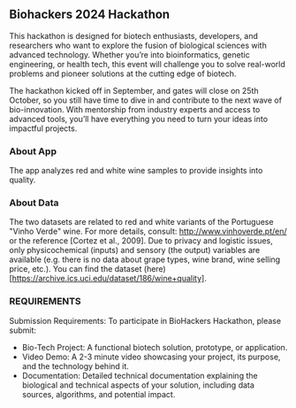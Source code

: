 ## Biohackers 2024 Hackathon
This hackathon is designed for biotech enthusiasts, developers, and researchers who want to explore the fusion of biological sciences with advanced technology. Whether you’re into bioinformatics, genetic engineering, or health tech, this event will challenge you to solve real-world problems and pioneer solutions at the cutting edge of biotech.

The hackathon kicked off in September, and gates will close on 25th October, so you still have time to dive in and contribute to the next wave of bio-innovation. With mentorship from industry experts and access to advanced tools, you’ll have everything you need to turn your ideas into impactful projects.

### About App
The app analyzes red and white wine samples to provide insights into quality.


### About Data
The two datasets are related to red and white variants of the Portuguese "Vinho Verde" wine. For more details, consult: http://www.vinhoverde.pt/en/ or the reference [Cortez et al., 2009].  Due to privacy and logistic issues, only physicochemical (inputs) and sensory (the output) variables are available (e.g. there is no data about grape types, wine brand, wine selling price, etc.).
You can find the dataset (here)[https://archive.ics.uci.edu/dataset/186/wine+quality].

### REQUIREMENTS
Submission Requirements:
To participate in BioHackers Hackathon, please submit:

- Bio-Tech Project: A functional biotech solution, prototype, or application.
- Video Demo: A 2-3 minute video showcasing your project, its purpose, and the technology behind it.
- Documentation: Detailed technical documentation explaining the biological and technical aspects of your solution, including data sources, algorithms, and potential impact.
